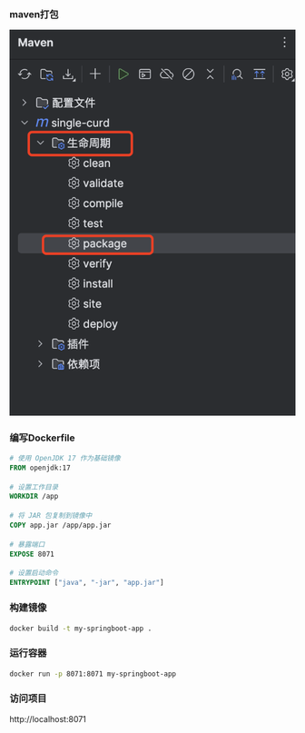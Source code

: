
### maven打包
![maven](./imgs/maven.jpg)

### 编写Dockerfile
```Dockerfile
# 使用 OpenJDK 17 作为基础镜像
FROM openjdk:17

# 设置工作目录
WORKDIR /app

# 将 JAR 包复制到镜像中
COPY app.jar /app/app.jar

# 暴露端口
EXPOSE 8071

# 设置启动命令
ENTRYPOINT ["java", "-jar", "app.jar"]

```

### 构建镜像
```bash
docker build -t my-springboot-app .
```

### 运行容器
```bash
docker run -p 8071:8071 my-springboot-app
```

### 访问项目
http://localhost:8071
